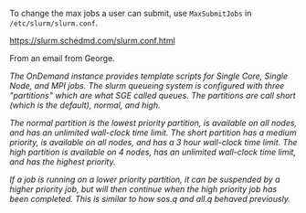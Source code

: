 To change the max jobs a user can submit, use `MaxSubmitJobs` in `/etc/slurm/slurm.conf`.

https://slurm.schedmd.com/slurm.conf.html


From an email from George. 

*The OnDemand instance provides template scripts for Single Core, Single Node, and MPI jobs.  The slurm queueing system is configured with three "partitions" which are what SGE called queues.  The partitions are call short (which is the default), normal, and high.*

*The normal partition is the lowest priority partition, is available on all nodes, and has an unlimited wall-clock time limit.  The short partition has a medium priority, is available on all nodes, and has a 3 hour wall-clock time limit.  The high partition is available on 4 nodes, has an unlimited wall-clock time limit, and has the highest priority.*

*If a job is running on a lower priority partition, it can be suspended by a higher priority job, but will then continue when the high priority job has been completed.  This is similar to how sos.q and all.q behaved previously.*

